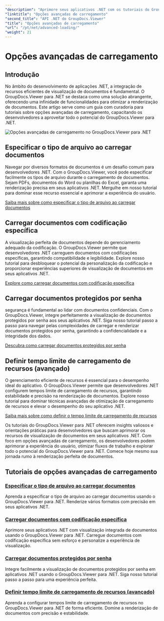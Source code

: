 ```yaml
---
"description": "Aprimore seus aplicativos .NET com os tutoriais do GroupDocs.Viewer para .NET. Aprenda a especificar tipos de arquivo, gerenciar codificações, carregar documentos protegidos por senha e muito mais."
"linktitle": "Opções avançadas de carregamento"
"second_title": "API .NET do GroupDocs.Viewer"
"title": "Opções avançadas de carregamento"
"url": "/pt/net/advanced-loading/"
"weight": 21
---
```


# Opções avançadas de carregamento

## Introdução

No âmbito do desenvolvimento de aplicações .NET, a integração de recursos eficientes de visualização de documentos é fundamental. O GroupDocs.Viewer para .NET se destaca como uma solução abrangente, oferecendo uma infinidade de funcionalidades para otimizar a renderização de documentos. Este artigo serve como um guia com curadoria para tutoriais sobre opções avançadas de carregamento, capacitando os desenvolvedores a aproveitar todo o potencial do GroupDocs.Viewer para .NET.

![Opções avançadas de carregamento no GroupDocs.Viewer para .NET](/viewer/advanced-loading/image.png)
## Especificar o tipo de arquivo ao carregar documentos
Navegar por diversos formatos de documentos é um desafio comum para desenvolvedores .NET. Com o GroupDocs.Viewer, você pode especificar facilmente os tipos de arquivo durante o carregamento de documentos. Sejam PDFs, documentos do Word ou planilhas do Excel, garanta uma renderização precisa em seus aplicativos .NET. Mergulhe em nosso tutorial para dominar esse recurso essencial e aprimorar a experiência do usuário.

[Saiba mais sobre como especificar o tipo de arquivo ao carregar documentos](./specify-file-type/)

## Carregar documentos com codificação específica
A visualização perfeita de documentos depende do gerenciamento adequado da codificação. O GroupDocs.Viewer permite que desenvolvedores .NET carreguem documentos com codificações específicas, garantindo compatibilidade e legibilidade. Explore nosso tutorial para desbloquear o potencial da personalização da codificação e proporcionar experiências superiores de visualização de documentos em seus aplicativos .NET.

[Explore como carregar documentos com codificação específica](./load-documents-encoding/)

## Carregar documentos protegidos por senha
segurança é fundamental ao lidar com documentos confidenciais. Com o GroupDocs.Viewer, integre perfeitamente a visualização de documentos protegidos por senha aos seus aplicativos .NET. Siga nosso tutorial passo a passo para navegar pelas complexidades de carregar e renderizar documentos protegidos por senha, garantindo a confidencialidade e a integridade dos dados.

[Descubra como carregar documentos protegidos por senha](./load-password-protected-document/)

## Definir tempo limite de carregamento de recursos (avançado)
O gerenciamento eficiente de recursos é essencial para o desempenho ideal do aplicativo. O GroupDocs.Viewer permite que desenvolvedores .NET configurem tempos limite de carregamento de recursos, garantindo estabilidade e precisão na renderização de documentos. Explore nosso tutorial para dominar técnicas avançadas de otimização de carregamento de recursos e elevar o desempenho do seu aplicativo .NET.

[Saiba mais sobre como definir o tempo limite de carregamento de recursos](./set-resource-loading-timeout/)

Os tutoriais do GroupDocs.Viewer para .NET oferecem insights valiosos e orientações práticas para desenvolvedores que buscam aprimorar os recursos de visualização de documentos em seus aplicativos .NET. Com foco em opções avançadas de carregamento, os desenvolvedores podem aprimorar a experiência do usuário, otimizar fluxos de trabalho e explorar todo o potencial do GroupDocs.Viewer para .NET. Comece hoje mesmo sua jornada rumo à renderização perfeita de documentos.
## Tutoriais de opções avançadas de carregamento
### [Especificar o tipo de arquivo ao carregar documentos](./specify-file-type/)
Aprenda a especificar o tipo de arquivo ao carregar documentos usando o GroupDocs.Viewer para .NET. Renderize vários formatos com precisão em seus aplicativos .NET.
### [Carregar documentos com codificação específica](./load-documents-encoding/)
Aprimore seus aplicativos .NET com visualização integrada de documentos usando o GroupDocs.Viewer para .NET. Carregue documentos com codificação específica sem esforço e personalize a experiência de visualização.
### [Carregar documentos protegidos por senha](./load-password-protected-document/)
Integre facilmente a visualização de documentos protegidos por senha em aplicativos .NET usando o GroupDocs.Viewer para .NET. Siga nosso tutorial passo a passo para uma experiência perfeita.
### [Definir tempo limite de carregamento de recursos (avançado)](./set-resource-loading-timeout/)
Aprenda a configurar tempos limite de carregamento de recursos no GroupDocs.Viewer para .NET de forma eficiente. Domine a renderização de documentos com precisão e estabilidade.